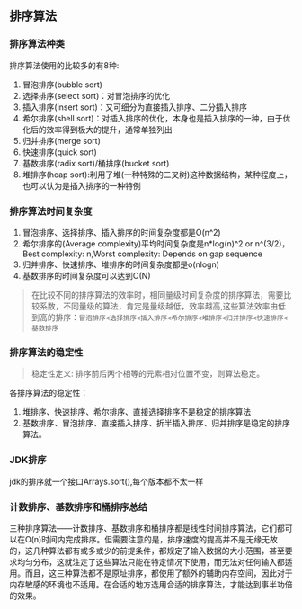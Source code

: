 ## 排序算法

### 排序算法种类

排序算法使用的比较多的有8种:

1. 冒泡排序(bubble sort)
2. 选择排序(select sort)：对冒泡排序的优化
3. 插入排序(insert sort)：又可细分为直接插入排序、二分插入排序
4. 希尔排序(shell sort)：对插入排序的优化，本身也是插入排序的一种，由于优化后的效率得到极大的提升，通常单独列出
5. 归并排序(merge sort)
6. 快速排序(quick sort)
7. 基数排序(radix sort)/桶排序(bucket sort)
8. 堆排序(heap sort):利用了堆(一种特殊的二叉树)这种数据结构，某种程度上，也可以认为是插入排序的一种特例

### 排序算法时间复杂度

1. 冒泡排序、选择排序、插入排序的时间复杂度都是O(n^2)
2. 希尔排序的(Average complexity)平均时间复杂度是n*log(n)^2 or n^(3/2)，Best complexity: n,Worst complexity: Depends on gap sequence
3. 归并排序、快速排序、堆排序的时间复杂度都是o(nlogn)
4. 基数排序的时间复杂度可以达到O(N)

>在比较不同的排序算法的效率时，相同量级时间复杂度的排序算法，需要比较系数，不同量级的算法，肯定是量级越低，效率越高,这些算法效率由低到高的排序：`冒泡排序<选择排序<插入排序<希尔排序<堆排序<归并排序<快速排序<基数排序`

### 排序算法的稳定性

>稳定性定义: 排序前后两个相等的元素相对位置不变，则算法稳定。

各排序算法的稳定性：

1. 堆排序、快速排序、希尔排序、直接选择排序不是稳定的排序算法
2. 基数排序、冒泡排序、直接插入排序、折半插入排序、归并排序是稳定的排序算法。

### JDK排序

jdk的排序就一个接口Arrays.sort(),每个版本都不太一样

### 计数排序、基数排序和桶排序总结

三种排序算法——计数排序、基数排序和桶排序都是线性时间排序算法，它们都可以在O(n)时间内完成排序。但需要注意的是，排序速度的提高并不是无缘无故的，这几种算法都有或多或少的前提条件，都规定了输入数据的大小范围，甚至要求均匀分布，这就注定了这些算法只能在特定情况下使用，而无法对任何输入都适用。而且，这三种算法都不是原址排序，都使用了额外的辅助内存空间，因此对于内存敏感的环境也不适用。在合适的地方选用合适的排序算法，才能达到事半功倍的效果。
